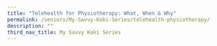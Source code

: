 ```yaml
---
title: "Telehealth for Physiotherapy: What, When & Why"
permalink: /seniors/My-Savvy-Kaki-Series/telehealth-physiotherapy/
description: ""
third_nav_title: My Savvy Kaki Series
---
```

